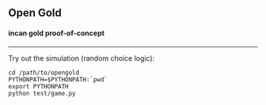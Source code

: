 ## Open Gold

#### incan gold proof-of-concept

---

Try out the simulation (random choice logic):

    cd /path/to/opengold
    PYTHONPATH=$PYTHONPATH:`pwd`
    export PYTHONPATH
    python test/game.py
